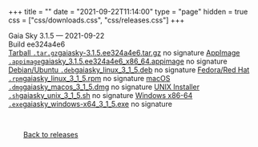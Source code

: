 +++
title = ""
date = "2021-09-22T11:14:00"
type = "page"
hidden = true
css = ["css/downloads.css", "css/releases.css"]
+++

<div class="download-container">
<div id="download-title">
<i class="fa-solid fa-tag"></i>
Gaia Sky <span class="downloads-version">3.1.5</span> — <i class="fa-solid fa-clock"></i>
<time class="downloads-releasedate" datetime="2021-09-22T11:14:00" title="Published: 2021-09-22T11:14:00">2021-09-22</time></div>
<div class="downloads-build">Build ee324a4e6</div>
<div class="download-section">
<a href="https://gaia.ari.uni-heidelberg.de/gaiasky/releases/3.1.5.ee324a4e6/gaiasky-3.1.5.ee324a4e6.tar.gz" class="download-button"><i class="fa-solid fa-file-zipper"></i> Tarball <code>.tar.gz</code><span class="download-sub">gaiasky-3.1.5.ee324a4e6.tar.gz</span></a>
<span class="signature">no signature</span>
<a href="https://gaia.ari.uni-heidelberg.de/gaiasky/releases/3.1.5.ee324a4e6/gaiasky_3.1.5.ee324a4e6_x86_64.appimage" class="download-button"><i class="fa-solid fa-box-archive"></i> AppImage <code>.appimage</code><span class="download-sub">gaiasky_3.1.5.ee324a4e6_x86_64.appimage</span></a>
<span class="signature">no signature</span>
<a href="https://gaia.ari.uni-heidelberg.de/gaiasky/releases/3.1.5.ee324a4e6/gaiasky_linux_3_1_5.deb" class="download-button"><i class="fa-brands fa-debian"></i> Debian/Ubuntu <code>.deb</code><span class="download-sub">gaiasky_linux_3_1_5.deb</span></a>
<span class="signature">no signature</span>
<a href="https://gaia.ari.uni-heidelberg.de/gaiasky/releases/3.1.5.ee324a4e6/gaiasky_linux_3_1_5.rpm" class="download-button"><i class="fa-brands fa-fedora"></i> Fedora/Red Hat <code>.rpm</code><span class="download-sub">gaiasky_linux_3_1_5.rpm</span></a>
<span class="signature">no signature</span>
<a href="https://gaia.ari.uni-heidelberg.de/gaiasky/releases/3.1.5.ee324a4e6/gaiasky_macos_3_1_5.dmg" class="download-button"><i class="fa-brands fa-apple"></i> macOS <code>.dmg</code><span class="download-sub">gaiasky_macos_3_1_5.dmg</span></a>
<span class="signature">no signature</span>
<a href="https://gaia.ari.uni-heidelberg.de/gaiasky/releases/3.1.5.ee324a4e6/gaiasky_unix_3_1_5.sh" class="download-button"><i class="fa fa-terminal"></i> UNIX Installer <code>.sh</code><span class="download-sub">gaiasky_unix_3_1_5.sh</span></a>
<span class="signature">no signature</span>
<a href="https://gaia.ari.uni-heidelberg.de/gaiasky/releases/3.1.5.ee324a4e6/gaiasky_windows-x64_3_1_5.exe" class="download-button"><i class="fa-brands fa-windows"></i> Windows x86-64 <code>.exe</code><span class="download-sub">gaiasky_windows-x64_3_1_5.exe</span></a>
<span class="signature">no signature</span>
</div>
</div>

<p class="center-text" style="padding: 30px;">
<i class="fa-solid fa-circle-arrow-left"></i> <a href="/downloads/releases">Back to releases</a>
</p>
